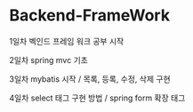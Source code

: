 # Backend-FrameWork

1일차
벡인드 프레임 워크 공부 시작

2일차
spring mvc 기초

3일차
mybatis 시작 / 목록, 등록, 수정, 삭제 구현

4일차
select 태그 구현 방법 / 
spring form 확장 태그
